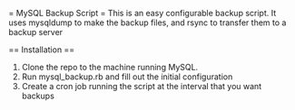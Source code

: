 = MySQL Backup Script =
This is an easy configurable backup script. It uses mysqldump to make the backup files, and rsync to transfer them to a
backup server

== Installation ==
1. Clone the repo to the machine running MySQL.
2. Run mysql_backup.rb and fill out the initial configuration
3. Create a cron job running the script at the interval that you want backups